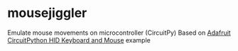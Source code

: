 # mousejiggler
Emulate mouse movements on microcontroller (CircuitPy)
Based on [Adafruit CircuitPython HID Keyboard and Mouse](https://learn.adafruit.com/circuitpython-essentials/circuitpython-hid-keyboard-and-mouse) example